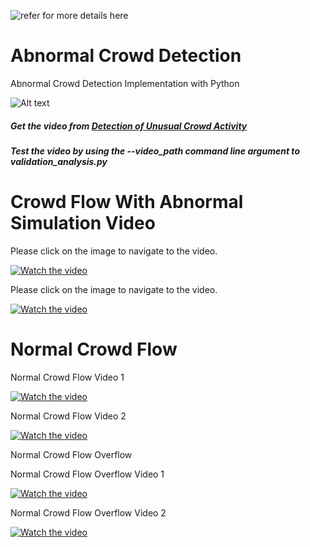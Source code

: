 ![refer for more details here]()
# Abnormal Crowd Detection
Abnormal Crowd Detection Implementation with Python

![Alt text](/picture1.png?raw=true "Function Pick")

##### Get the video from [Detection of Unusual Crowd Activity](http://mha.cs.umn.edu/proj_events.shtml)

##### Test the video by using the --video_path command line argument to validation_analysis.py 

# Crowd Flow With Abnormal Simulation Video

Please click on the image to navigate to the video.

[![Watch the video](http://img.youtube.com/vi/6N8IgeqhNNI/0.jpg)](https://youtu.be/6N8IgeqhNNI)


Please click on the image to navigate to the video.

[![Watch the video](http://img.youtube.com/vi/rEJpO0L2Psg/0.jpg)](https://youtu.be/rEJpO0L2Psg)

# Normal Crowd Flow

Normal Crowd Flow Video 1

[![Watch the video](http://img.youtube.com/vi/Bo0m3trfnj0/0.jpg)](https://youtu.be/Bo0m3trfnj0)

Normal Crowd Flow Video 2

[![Watch the video](http://img.youtube.com/vi/hGkHmI9sZx8/0.jpg)](https://youtu.be/hGkHmI9sZx8)


Normal Crowd Flow Overflow

Normal Crowd Flow Overflow Video 1

[![Watch the video](http://img.youtube.com/vi/KYTwRdDtEJ8/0.jpg)](https://youtu.be/KYTwRdDtEJ8)

Normal Crowd Flow Overflow Video 2

[![Watch the video](http://img.youtube.com/vi/XXTl5A4ZDSg/0.jpg)](https://youtu.be/XXTl5A4ZDSg)


